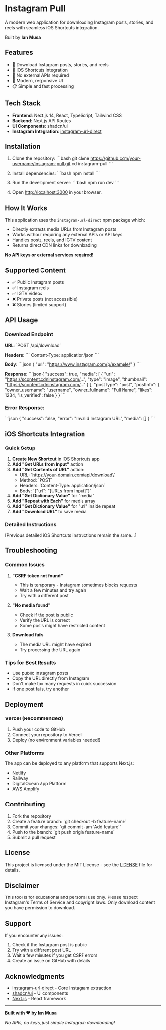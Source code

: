 # Instagram Pull

A modern web application for downloading Instagram posts, stories, and reels with seamless iOS Shortcuts integration.

Built by **Ian Musa**

## Features

- 🎯 Download Instagram posts, stories, and reels
- 📱 iOS Shortcuts integration
- 🚀 No external APIs required
- 🎨 Modern, responsive UI
- 📋 Simple and fast processing

## Tech Stack

- **Frontend**: Next.js 14, React, TypeScript, Tailwind CSS
- **Backend**: Next.js API Routes
- **UI Components**: shadcn/ui
- **Instagram Integration**: [instagram-url-direct](https://github.com/victorsouzaleal/instagram-direct-url)

## Installation

1. Clone the repository:
\`\`\`bash
git clone https://github.com/your-username/instagram-pull.git
cd instagram-pull
\`\`\`

2. Install dependencies:
\`\`\`bash
npm install
\`\`\`

3. Run the development server:
\`\`\`bash
npm run dev
\`\`\`

4. Open [http://localhost:3000](http://localhost:3000) in your browser.

## How It Works

This application uses the `instagram-url-direct` npm package which:
- Directly extracts media URLs from Instagram posts
- Works without requiring any external APIs or API keys
- Handles posts, reels, and IGTV content
- Returns direct CDN links for downloading

**No API keys or external services required!**

## Supported Content

- ✅ Public Instagram posts
- ✅ Instagram reels
- ✅ IGTV videos
- ❌ Private posts (not accessible)
- ❌ Stories (limited support)

## API Usage

### Download Endpoint

**URL**: \`POST /api/download\`

**Headers**:
\`\`\`
Content-Type: application/json
\`\`\`

**Body**:
\`\`\`json
{
  "url": "https://www.instagram.com/p/example/"
}
\`\`\`

**Response**:
\`\`\`json
{
  "success": true,
  "media": [
    {
      "url": "https://scontent.cdninstagram.com/...",
      "type": "image",
      "thumbnail": "https://scontent.cdninstagram.com/..."
    }
  ],
  "postType": "post",
  "postInfo": {
    "owner_username": "username",
    "owner_fullname": "Full Name",
    "likes": 1234,
    "is_verified": false
  }
}
\`\`\`

### Error Response:
\`\`\`json
{
  "success": false,
  "error": "Invalid Instagram URL",
  "media": []
}
\`\`\`

## iOS Shortcuts Integration

### Quick Setup

1. **Create New Shortcut** in iOS Shortcuts app
2. **Add "Get URLs from Input"** action
3. **Add "Get Contents of URL"** action:
   - URL: \`https://your-domain.com/api/download\`
   - Method: \`POST\`
   - Headers: \`Content-Type: application/json\`
   - Body: \`{"url": "[URLs from Input]"}\`
4. **Add "Get Dictionary Value"** for "media"
5. **Add "Repeat with Each"** for media array
6. **Add "Get Dictionary Value"** for "url" inside repeat
7. **Add "Download URL"** to save media

### Detailed Instructions

[Previous detailed iOS Shortcuts instructions remain the same...]

## Troubleshooting

### Common Issues

1. **"CSRF token not found"**
   - This is temporary - Instagram sometimes blocks requests
   - Wait a few minutes and try again
   - Try with a different post

2. **"No media found"**
   - Check if the post is public
   - Verify the URL is correct
   - Some posts might have restricted content

3. **Download fails**
   - The media URL might have expired
   - Try processing the URL again

### Tips for Best Results

- Use public Instagram posts
- Copy the URL directly from Instagram
- Don't make too many requests in quick succession
- If one post fails, try another

## Deployment

### Vercel (Recommended)

1. Push your code to GitHub
2. Connect your repository to Vercel
3. Deploy (no environment variables needed!)

### Other Platforms

The app can be deployed to any platform that supports Next.js:
- Netlify
- Railway
- DigitalOcean App Platform
- AWS Amplify

## Contributing

1. Fork the repository
2. Create a feature branch: \`git checkout -b feature-name\`
3. Commit your changes: \`git commit -am 'Add feature'\`
4. Push to the branch: \`git push origin feature-name\`
5. Submit a pull request

## License

This project is licensed under the MIT License - see the [LICENSE](LICENSE) file for details.

## Disclaimer

This tool is for educational and personal use only. Please respect Instagram's Terms of Service and copyright laws. Only download content you have permission to download.

## Support

If you encounter any issues:

1. Check if the Instagram post is public
2. Try with a different post URL
3. Wait a few minutes if you get CSRF errors
4. Create an issue on GitHub with details

## Acknowledgments

- [instagram-url-direct](https://github.com/victorsouzaleal/instagram-direct-url) - Core Instagram extraction
- [shadcn/ui](https://ui.shadcn.com/) - UI components
- [Next.js](https://nextjs.org/) - React framework

---

**Built with ❤️ by Ian Musa**

*No APIs, no keys, just simple Instagram downloading!*
